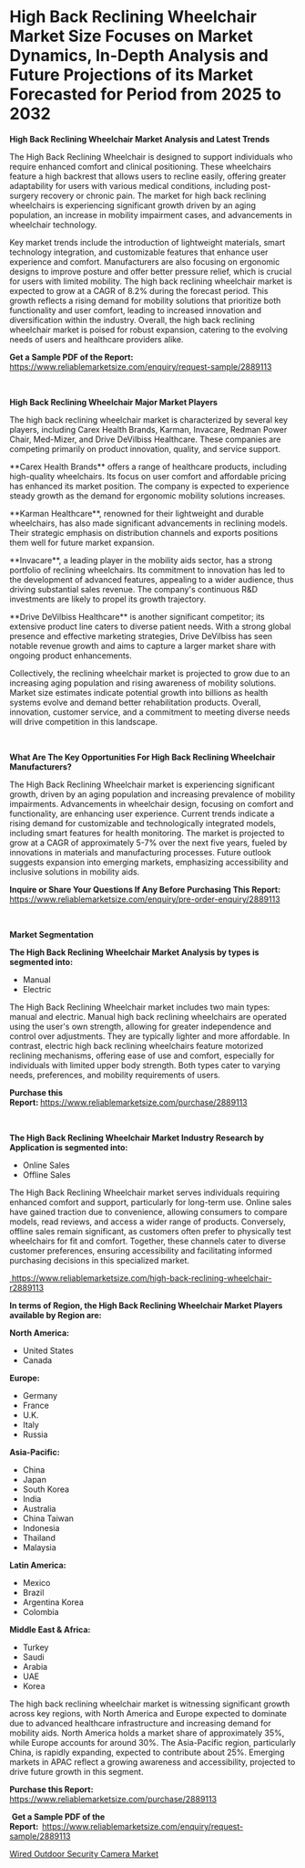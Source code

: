 <p><h1>High Back Reclining Wheelchair Market Size Focuses on Market Dynamics, In-Depth Analysis and Future Projections of its Market Forecasted for Period from 2025 to 2032</h1></p><p><strong>High Back Reclining Wheelchair Market Analysis and Latest Trends</strong></p>
<p><p>The High Back Reclining Wheelchair is designed to support individuals who require enhanced comfort and clinical positioning. These wheelchairs feature a high backrest that allows users to recline easily, offering greater adaptability for users with various medical conditions, including post-surgery recovery or chronic pain. The market for high back reclining wheelchairs is experiencing significant growth driven by an aging population, an increase in mobility impairment cases, and advancements in wheelchair technology.</p><p>Key market trends include the introduction of lightweight materials, smart technology integration, and customizable features that enhance user experience and comfort. Manufacturers are also focusing on ergonomic designs to improve posture and offer better pressure relief, which is crucial for users with limited mobility. The high back reclining wheelchair market is expected to grow at a CAGR of 8.2% during the forecast period. This growth reflects a rising demand for mobility solutions that prioritize both functionality and user comfort, leading to increased innovation and diversification within the industry. Overall, the high back reclining wheelchair market is poised for robust expansion, catering to the evolving needs of users and healthcare providers alike.</p></p>
<p><strong>Get a Sample PDF of the Report:&nbsp;</strong> <a href="https://www.reliablemarketsize.com/enquiry/request-sample/2889113?utm_campaign=2932&utm_medium=2&utm_source=Github&utm_content=ia&utm_term=14032025&utm_id=high-back-reclining-wheelchair">https://www.reliablemarketsize.com/enquiry/request-sample/2889113</a></p>
<p>&nbsp;</p>
<p><strong>High Back Reclining Wheelchair Major Market Players</strong></p>
<p><p>The high back reclining wheelchair market is characterized by several key players, including Carex Health Brands, Karman, Invacare, Redman Power Chair, Med-Mizer, and Drive DeVilbiss Healthcare. These companies are competing primarily on product innovation, quality, and service support.</p><p>**Carex Health Brands** offers a range of healthcare products, including high-quality wheelchairs. Its focus on user comfort and affordable pricing has enhanced its market position. The company is expected to experience steady growth as the demand for ergonomic mobility solutions increases.</p><p>**Karman Healthcare**, renowned for their lightweight and durable wheelchairs, has also made significant advancements in reclining models. Their strategic emphasis on distribution channels and exports positions them well for future market expansion.</p><p>**Invacare**, a leading player in the mobility aids sector, has a strong portfolio of reclining wheelchairs. Its commitment to innovation has led to the development of advanced features, appealing to a wider audience, thus driving substantial sales revenue. The company's continuous R&D investments are likely to propel its growth trajectory.</p><p>**Drive DeVilbiss Healthcare** is another significant competitor; its extensive product line caters to diverse patient needs. With a strong global presence and effective marketing strategies, Drive DeVilbiss has seen notable revenue growth and aims to capture a larger market share with ongoing product enhancements.</p><p>Collectively, the reclining wheelchair market is projected to grow due to an increasing aging population and rising awareness of mobility solutions. Market size estimates indicate potential growth into billions as health systems evolve and demand better rehabilitation products. Overall, innovation, customer service, and a commitment to meeting diverse needs will drive competition in this landscape.</p></p>
<p>&nbsp;</p>
<p><strong>What Are The Key Opportunities For High Back Reclining Wheelchair Manufacturers?</strong></p>
<p><p>The High Back Reclining Wheelchair market is experiencing significant growth, driven by an aging population and increasing prevalence of mobility impairments. Advancements in wheelchair design, focusing on comfort and functionality, are enhancing user experience. Current trends indicate a rising demand for customizable and technologically integrated models, including smart features for health monitoring. The market is projected to grow at a CAGR of approximately 5-7% over the next five years, fueled by innovations in materials and manufacturing processes. Future outlook suggests expansion into emerging markets, emphasizing accessibility and inclusive solutions in mobility aids.</p></p>
<p><strong>Inquire or Share Your Questions If Any Before Purchasing This Report:</strong> <a href="https://www.reliablemarketsize.com/enquiry/pre-order-enquiry/2889113?utm_campaign=2932&utm_medium=2&utm_source=Github&utm_content=ia&utm_term=14032025&utm_id=high-back-reclining-wheelchair">https://www.reliablemarketsize.com/enquiry/pre-order-enquiry/2889113</a></p>
<p>&nbsp;</p>
<p><strong>Market Segmentation</strong></p>
<p><strong>The High Back Reclining Wheelchair Market Analysis by types is segmented into:</strong></p>
<p><ul><li>Manual</li><li>Electric</li></ul></p>
<p><p>The High Back Reclining Wheelchair market includes two main types: manual and electric. Manual high back reclining wheelchairs are operated using the user's own strength, allowing for greater independence and control over adjustments. They are typically lighter and more affordable. In contrast, electric high back reclining wheelchairs feature motorized reclining mechanisms, offering ease of use and comfort, especially for individuals with limited upper body strength. Both types cater to varying needs, preferences, and mobility requirements of users.</p></p>
<p><strong>Purchase this Report:&nbsp;</strong><a href="https://www.reliablemarketsize.com/purchase/2889113?utm_campaign=2932&utm_medium=2&utm_source=Github&utm_content=ia&utm_term=14032025&utm_id=high-back-reclining-wheelchair">https://www.reliablemarketsize.com/purchase/2889113</a></p>
<p>&nbsp;</p>
<p><strong>The High Back Reclining Wheelchair Market Industry Research by Application is segmented into:</strong></p>
<p><ul><li>Online Sales</li><li>Offline Sales</li></ul></p>
<p><p>The High Back Reclining Wheelchair market serves individuals requiring enhanced comfort and support, particularly for long-term use. Online sales have gained traction due to convenience, allowing consumers to compare models, read reviews, and access a wider range of products. Conversely, offline sales remain significant, as customers often prefer to physically test wheelchairs for fit and comfort. Together, these channels cater to diverse customer preferences, ensuring accessibility and facilitating informed purchasing decisions in this specialized market.</p></p>
<p><a href="https://www.reliablemarketsize.com/high-back-reclining-wheelchair-r2889113?utm_campaign=2932&utm_medium=2&utm_source=Github&utm_content=ia&utm_term=14032025&utm_id=high-back-reclining-wheelchair">&nbsp;https://www.reliablemarketsize.com/high-back-reclining-wheelchair-r2889113</a></p>
<p><strong>In terms of Region, the High Back Reclining Wheelchair Market Players available by Region are:</strong></p>
<p>
    <p> <strong> North America: </strong>
        <ul>
            <li>United States</li>
            <li>Canada</li>
        </ul>
        </p> 
    <p> <strong> Europe: </strong>
        <ul>
            <li>Germany</li>
            <li>France</li>
            <li>U.K.</li>
            <li>Italy</li>
            <li>Russia</li>
        </ul>
        </p> 
    <p> <strong> Asia-Pacific: </strong>
        <ul>
            <li>China</li>
            <li>Japan</li>
            <li>South Korea</li>
            <li>India</li>
            <li>Australia</li>
            <li>China Taiwan</li>
            <li>Indonesia</li>
            <li>Thailand</li>
            <li>Malaysia</li>
        </ul>
        </p> 
    <p> <strong> Latin America: </strong>
        <ul>
            <li>Mexico</li>
            <li>Brazil</li>
            <li>Argentina Korea</li>
            <li>Colombia</li>
        </ul>
        </p> 
    <p> <strong> Middle East & Africa: </strong>
        <ul>
            <li>Turkey</li>
            <li>Saudi</li>
            <li>Arabia</li>
            <li>UAE</li>
            <li>Korea</li>
        </ul>
    </p>
    </p>
<p><p>The high back reclining wheelchair market is witnessing significant growth across key regions, with North America and Europe expected to dominate due to advanced healthcare infrastructure and increasing demand for mobility aids. North America holds a market share of approximately 35%, while Europe accounts for around 30%. The Asia-Pacific region, particularly China, is rapidly expanding, expected to contribute about 25%. Emerging markets in APAC reflect a growing awareness and accessibility, projected to drive future growth in this segment.</p></p>
<p><strong>Purchase this Report: </strong><a href="https://www.reliablemarketsize.com/purchase/2889113?utm_campaign=2932&utm_medium=2&utm_source=Github&utm_content=ia&utm_term=14032025&utm_id=high-back-reclining-wheelchair">https://www.reliablemarketsize.com/purchase/2889113</a></p>
<p>&nbsp;<strong>Get a Sample PDF of the Report:&nbsp;&nbsp;</strong><a href="https://www.reliablemarketsize.com/enquiry/request-sample/2889113?utm_campaign=2932&utm_medium=2&utm_source=Github&utm_content=ia&utm_term=14032025&utm_id=high-back-reclining-wheelchair">https://www.reliablemarketsize.com/enquiry/request-sample/2889113</a></p>
<p><strong></strong></p>
<p><p><a href="https://github.com/aidelndasse/Market-Research-Report-List-1/blob/main/wired-outdoor-security-camera-market.md?utm_campaign=2932&utm_medium=2&utm_source=Github&utm_content=ia&utm_term=14032025&utm_id=high-back-reclining-wheelchair">Wired Outdoor Security Camera Market</a></p></p>
